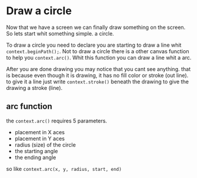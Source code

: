 # Draw a circle

Now that we have a screen we can finally draw something on the screen. So lets start whit something simple. a circle.

To draw a circle you need to declare you are starting to draw a line whit `context.beginPath();`.
Not to draw a circle there is a other canvas function to help you `context.arc()`. Whit this function you can draw a line whit a arc.

After you are done drawing you may notice that you cant see anything. that is because even though it is drawing, it has no fill color or stroke (out line). to give it a line just write `context.stroke()` beneath the drawing to give the drawing a stroke (line).

## arc function

the `context.arc()` requires 5 parameters.

- placement in X aces
- placement in Y aces
- radius (size) of the circle
- the starting angle
- the ending angle

so like `context.arc(x, y, radius, start, end)`
